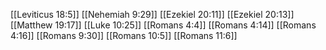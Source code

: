 [[Leviticus 18:5]]
[[Nehemiah 9:29]]
[[Ezekiel 20:11]]
[[Ezekiel 20:13]]
[[Matthew 19:17]]
[[Luke 10:25]]
[[Romans 4:4]]
[[Romans 4:14]]
[[Romans 4:16]]
[[Romans 9:30]]
[[Romans 10:5]]
[[Romans 11:6]]
